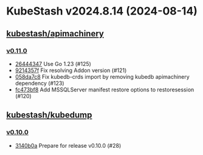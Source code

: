 # KubeStash v2024.8.14 (2024-08-14)


## [kubestash/apimachinery](https://github.com/kubestash/apimachinery)

### [v0.11.0](https://github.com/kubestash/apimachinery/releases/tag/v0.11.0)

- [26444347](https://github.com/kubestash/apimachinery/commit/26444347) Use Go 1.23 (#125)
- [9214357f](https://github.com/kubestash/apimachinery/commit/9214357f) Fix resolving Addon version (#121)
- [058da7c8](https://github.com/kubestash/apimachinery/commit/058da7c8) Fix kubedb-crds import by removing kubedb apimachinery dependency (#123)
- [fc473bf8](https://github.com/kubestash/apimachinery/commit/fc473bf8) Add MSSQLServer manifest restore options to restoresession (#120)



## [kubestash/kubedump](https://github.com/kubestash/kubedump)

### [v0.10.0](https://github.com/kubestash/kubedump/releases/tag/v0.10.0)

- [3140b0a](https://github.com/kubestash/kubedump/commit/3140b0a) Prepare for release v0.10.0 (#28)



